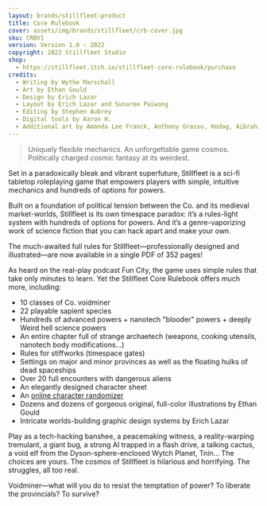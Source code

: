 ```yaml
---
layout: brands/stillfleet-product
title: Core Rulebook
cover: assets/img/brands/stillfleet/crb-cover.jpg
sku: CRBV1
version: Version 1.0 ☉ 2022
copyright: 2022 Stillfleet Studio
shop:
  - https://stillfleet.itch.io/stillfleet-core-rulebook/purchase
credits:
  - Writing by Wythe Marschall 
  - Art by Ethan Gould
  - Design by Erich Lazar
  - Layout by Erich Lazar and Sunaree Paiwong
  - Editing by Stephen Aubrey
  - Digital tools by Aaron H.
  - Additional art by Amanda Lee Franck, Anthony Grasso, Hodag, Aibrahim Zx, Hyperdrive Fleet, Masami Kiyono, Gabriela Lopes Tores, Kimberly Diestro/Orange Arcana, Erich Lazar, and Wythe Marschall 
---
```


> Uniquely flexible mechanics. An unforgettable game cosmos. Politically charged cosmic fantasy at its weirdest.

Set in a paradoxically bleak and vibrant superfuture, Stillfleet is a sci-fi tabletop roleplaying game that empowers players with simple, intuitive mechanics and hundreds of options for powers.

Built on a foundation of political tension between the Co. and its medieval market-worlds, Stillfleet is its own timespace paradox: it’s a rules-light system with hundreds of options for powers. And it’s a genre-vaporizing work of science fiction that you can hack apart and make your own.

The much-awaited full rules for Stillfleet—professionally designed and illustrated—are now available in a single PDF of 352 pages!

As heard on the real-play podcast Fun City, the game uses simple rules that take only minutes to learn. Yet the Stillfleet Core Rulebook offers much more, including:

- 10 classes of Co. voidminer
- 22 playable sapient species
- Hundreds of advanced powers + nanotech "blooder" powers + deeply Weird hell science powers
- An entire chapter full of strange archaetech (weapons, cooking utensils, nanotech body modifications...)
- Rules for stiffworks (timespace gates)
- Settings on major and minor provinces as well as the floating hulks of dead spaceships
- Over 20 full encounters with dangerous aliens
- An elegantly designed character sheet
- An [online character randomizer](https://strings.stillfleet.com/voidminers/recruitr)
- Dozens and dozens of gorgeous original, full-color illustrations by Ethan Gould
- Intricate worlds-building graphic design systems by Erich Lazar

Play as a tech-hacking banshee, a peacemaking witness, a reality-warping tremulant, a giant bug, a strong AI trapped in a flash drive, a talking cactus, a void elf from the Dyson-sphere-enclosed Wytch Planet, Tnín... The choices are yours. The cosmos of Stillfleet is hilarious and horrifying. The struggles, all too real.

Voidminer—what will you do to resist the temptation of power? To liberate the provincials? To survive?